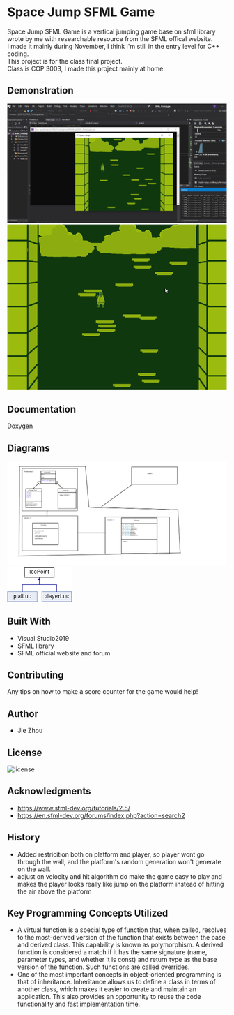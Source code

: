# Space Jump SFML Game
Space Jump SFML Game is a vertical jumping game base on sfml library wrote by me with researchable resource from the SFML offical website.<br />
I made it mainly during November, I think I'm still in the entry level for C++ coding.<br />
This project is for the class final project.<br />
Class is COP 3003, I made this project mainly at home.<br />

## Demonstration
![Sample Image](running.png)
![Sample GIF](JNIzrIgziU.gif) 

## Documentation
[Doxygen](https://nizisi.github.io/Projects-3003/html/)

## Diagrams
![Sample Image](classd.png)
![Sample Image](docs/html/classloc_point.png)

## Built With
* Visual Studio2019 
* SFML library
* SFML official website and forum

## Contributing
Any tips on how to make a score counter for the game would help!

## Author
* Jie Zhou

## License
![license](LICENSE)

## Acknowledgments

* https://www.sfml-dev.org/tutorials/2.5/
* https://en.sfml-dev.org/forums/index.php?action=search2

## History
* Added restricition both on platform and player, so player wont go through the wall, and the platform's random generation won't generate on the wall.
* adjust on velocity and hit algorithm do make the game easy to play and makes the player looks really like jump on the platform instead of hitting the air above the platform

## Key Programming Concepts Utilized
* A virtual function is a special type of function that, when called, resolves to the most-derived version of the function that exists between the base and derived class. This capability is known as polymorphism. A derived function is considered a match if it has the same signature (name, parameter types, and whether it is const) and return type as the base version of the function. Such functions are called overrides. 
* One of the most important concepts in object-oriented programming is that of inheritance. Inheritance allows us to define a class in terms of another class, which makes it easier to create and maintain an application. This also provides an opportunity to reuse the code functionality and fast implementation time.
